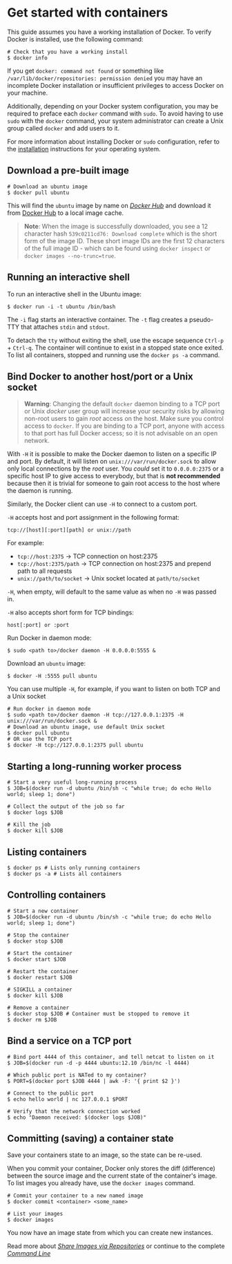 <!--[metadata]>
+++
title = "Get started with containers"
description = "Common usage and commands"
keywords = ["Examples, Usage, basic commands, docker, documentation,  examples"]
[menu.main]
parent = "smn_containers"
+++
<![end-metadata]-->

# Get started with containers

This guide assumes you have a working installation of Docker. To verify Docker is 
installed, use the following command:

    # Check that you have a working install
    $ docker info

If you get `docker: command not found` or something like
`/var/lib/docker/repositories: permission denied` you may have an
incomplete Docker installation or insufficient privileges to access
Docker on your machine. 

Additionally, depending on your Docker system configuration, you may be required
to preface each `docker` command with `sudo`. To avoid having to use `sudo` with
the `docker` command, your system administrator can create a Unix group called
`docker` and add users to it.

For more information about installing Docker or `sudo` configuration, refer to
the [installation](/installation) instructions for your operating system.


## Download a pre-built image

    # Download an ubuntu image
    $ docker pull ubuntu

This will find the `ubuntu` image by name on
[*Docker Hub*](/userguide/dockerrepos/#searching-for-images)
and download it from [Docker Hub](https://hub.docker.com) to a local
image cache.

> **Note**:
> When the image is successfully downloaded, you see a 12 character
> hash `539c0211cd76: Download complete` which is the
> short form of the image ID. These short image IDs are the first 12
> characters of the full image ID - which can be found using
> `docker inspect` or `docker images --no-trunc=true`.

## Running an interactive shell

To run an interactive shell in the Ubuntu image:

    $ docker run -i -t ubuntu /bin/bash       
  
The `-i` flag starts an interactive container. The `-t` flag creates a pseudo-TTY that attaches `stdin` and `stdout`.  

To detach the `tty` without exiting the shell, use the escape sequence `Ctrl-p` + `Ctrl-q`. The container will continue to exist in a stopped state once exited. To list all containers, stopped and running use the `docker ps -a` command.

## Bind Docker to another host/port or a Unix socket

> **Warning**:
> Changing the default `docker` daemon binding to a
> TCP port or Unix *docker* user group will increase your security risks
> by allowing non-root users to gain *root* access on the host. Make sure
> you control access to `docker`. If you are binding
> to a TCP port, anyone with access to that port has full Docker access;
> so it is not advisable on an open network.

With `-H` it is possible to make the Docker daemon to listen on a
specific IP and port. By default, it will listen on
`unix:///var/run/docker.sock` to allow only local connections by the
*root* user. You *could* set it to `0.0.0.0:2375` or a specific host IP
to give access to everybody, but that is **not recommended** because
then it is trivial for someone to gain root access to the host where the
daemon is running.

Similarly, the Docker client can use `-H` to connect to a custom port.

`-H` accepts host and port assignment in the following format:

    tcp://[host][:port][path] or unix://path

For example:

-   `tcp://host:2375` -> TCP connection on
    host:2375
-   `tcp://host:2375/path` -> TCP connection on
    host:2375 and prepend path to all requests
-   `unix://path/to/socket` -> Unix socket located
    at `path/to/socket`

`-H`, when empty, will default to the same value as
when no `-H` was passed in.

`-H` also accepts short form for TCP bindings:

    host[:port] or :port

Run Docker in daemon mode:

    $ sudo <path to>/docker daemon -H 0.0.0.0:5555 &

Download an `ubuntu` image:

    $ docker -H :5555 pull ubuntu

You can use multiple `-H`, for example, if you want to listen on both
TCP and a Unix socket

    # Run docker in daemon mode
    $ sudo <path to>/docker daemon -H tcp://127.0.0.1:2375 -H unix:///var/run/docker.sock &
    # Download an ubuntu image, use default Unix socket
    $ docker pull ubuntu
    # OR use the TCP port
    $ docker -H tcp://127.0.0.1:2375 pull ubuntu

## Starting a long-running worker process

    # Start a very useful long-running process
    $ JOB=$(docker run -d ubuntu /bin/sh -c "while true; do echo Hello world; sleep 1; done")

    # Collect the output of the job so far
    $ docker logs $JOB

    # Kill the job
    $ docker kill $JOB

## Listing containers

    $ docker ps # Lists only running containers
    $ docker ps -a # Lists all containers

## Controlling containers

    # Start a new container
    $ JOB=$(docker run -d ubuntu /bin/sh -c "while true; do echo Hello world; sleep 1; done")

    # Stop the container
    $ docker stop $JOB

    # Start the container
    $ docker start $JOB

    # Restart the container
    $ docker restart $JOB

    # SIGKILL a container
    $ docker kill $JOB

    # Remove a container
    $ docker stop $JOB # Container must be stopped to remove it
    $ docker rm $JOB

## Bind a service on a TCP port

    # Bind port 4444 of this container, and tell netcat to listen on it
    $ JOB=$(docker run -d -p 4444 ubuntu:12.10 /bin/nc -l 4444)

    # Which public port is NATed to my container?
    $ PORT=$(docker port $JOB 4444 | awk -F: '{ print $2 }')

    # Connect to the public port
    $ echo hello world | nc 127.0.0.1 $PORT

    # Verify that the network connection worked
    $ echo "Daemon received: $(docker logs $JOB)"

## Committing (saving) a container state

Save your containers state to an image, so the state can be
re-used.

When you commit your container, Docker only stores the diff (difference) between the source image and the current state of the container's image. To list images you already have, use the `docker images` command. 

    # Commit your container to a new named image
    $ docker commit <container> <some_name>

    # List your images
    $ docker images

You now have an image state from which you can create new instances.

Read more about [*Share Images via
Repositories*](/userguide/dockerrepos) or
continue to the complete [*Command
Line*](/reference/commandline/cli)
